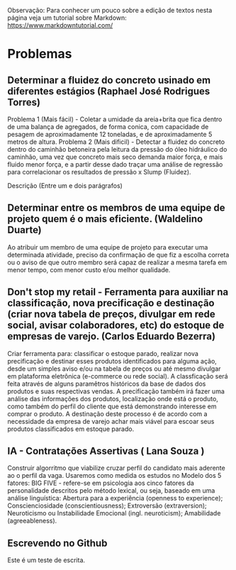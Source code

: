Observação: Para conhecer um pouco sobre a edição de textos nesta página veja um tutorial sobre Markdown: https://www.markdowntutorial.com/  


# Problemas 


## Determinar a fluidez do concreto usinado em diferentes estágios (Raphael José Rodrigues Torres)
Problema 1 (Mais fácil) - Coletar a umidade da areia+brita que fica dentro de uma balança de agregados, de forma conica, com capacidade de pesagem de aproximadamente 12 toneladas, e de aproximadamente 5 metros de altura.
Problema 2 (Mais dificil) - Detectar a fluidez do concreto dentro do caminhão betoneira pela leitura da pressão do óleo hidráulico do caminhão, uma vez que concreto mais seco demanda maior força, e mais fluido menor força, e a partir desse dado traçar uma análise de regressão para correlacionar os resultados de pressão x Slump (Fluidez).

Descrição (Entre um e dois parágrafos)

## Determinar entre os membros de uma equipe de projeto quem é o mais eficiente. (Waldelino Duarte) 

Ao atribuir um membro de uma equipe de projeto para executar uma determinada atividade, preciso da confirmação de que fiz a escolha correta ou o aviso de que outro membro será capaz de realizar a mesma tarefa em menor tempo, com menor custo e/ou melhor qualidade.

## Don't stop my retail - Ferramenta para auxiliar na classificação, nova precificação e destinação (criar nova tabela de preços, divulgar em rede social, avisar colaboradores, etc) do estoque de empresas de varejo. (Carlos Eduardo Bezerra) 

Criar ferramenta para: classificar o estoque parado, realizar nova precificação e destinar esses produtos identificados para alguma ação, desde um simples aviso e/ou na tabela de preços ou até mesmo divulgar em plataforma eletrônica (e-commerce ou rede social).  A classficação será feita através de alguns paramêtros históricos da base de dados dos produtos e suas respectivas vendas. A precificação também irá fazer uma análise das informações dos produtos, localização onde está o produto, como também do perfil do cliente que está demonstrando interesse em comprar o produto. A destinação deste processo é de acordo com a necessidade da empresa de varejo achar mais viável para escoar seus produtos classificados em estoque parado.

## IA - Contratações Assertivas ( Lana Souza )
Construir algorritmo que viabilize cruzar perfil do candidato mais aderente ao o perfil da vaga. Usaremos como medida os estudos no Modelo dos 5 fatores: BIG FIVE - refere-se em psicologia aos cinco fatores da personalidade descritos pelo método lexical, ou seja, baseado em uma análise linguística: Abertura para a experiência (openness to experience); Conscienciosidade (conscientiousness); Extroversão (extraversion); Neuroticismo ou Instabilidade Emocional (ingl. neuroticism); Amabilidade (agreeableness).

## Escrevendo no Github
Este é um teste de escrita. 


